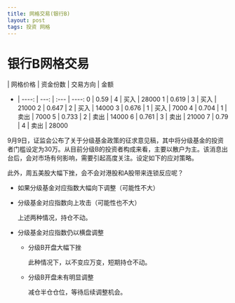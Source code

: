 ```yaml
---
title: 网格交易(银行B)
layout: post
tags: 投资 网格
---
```


# 银行B网格交易

  |  网格价格 | 资金份数 | 交易方向 |    金额
- | ----: | ---: | :--- | ----:
0 |  0.59 |    4 | 买入   | 28000
1 | 0.619 |    3 | 买入   | 21000
2 | 0.647 |    2 | 买入   | 14000
3 | 0.676 |    1 | 买入   |  7000
4 | 0.704 |    1 | 卖出   |  7000
5 | 0.733 |    2 | 卖出   | 14000
6 | 0.761 |    3 | 卖出   | 21000
7 |  0.79 |    4 | 卖出   | 28000

9月9日，证监会公布了关于分级基金政策的征求意见稿，其中将分级基金的投资者门槛设定为30万。从目前分级B的投资者构成来看，主要以散户为主。该消息出台后，会对市场有何影响，需要引起高度关注。设定如下的应对策略。

此外，周五美股大幅下挫，会不会对港股和A股带来连锁反应呢？

- 如果分级基金对应指数大幅向下调整（可能性不大）

- 分级基金对应指数向上攻击（可能性也不大）

  上述两种情况，持仓不动。

- 分级基金对应指数仍以横盘调整

  - 分级B开盘大幅下挫

    此种情况下，以不变应万变，短期持仓不动。

  - 分级B开盘未有明显调整

    减仓半仓仓位，等待后续调整机会。
